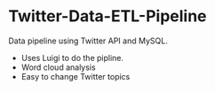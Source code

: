 # Twitter-Data-ETL-Pipeline
Data pipeline using Twitter API and MySQL.
- Uses Luigi to do the pipline. 
- Word cloud analysis
- Easy to change Twitter topics
